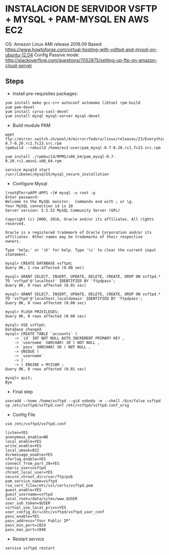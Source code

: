 # INSTALACION DE SERVIDOR VSFTP + MYSQL + PAM-MYSQL EN AWS EC2 

OS: Amazon Linux AMI release 2016.09
Based: https://www.howtoforge.com/virtual-hosting-with-vsftpd-and-mysql-on-ubuntu-12.04
Config Passive mode: http://stackoverflow.com/questions/7052875/setting-up-ftp-on-amazon-cloud-server

## Steps

* Install pre-requisites packages:

```
yum install make gcc-c++ autoconf automake libtool rpm-build
yum pam-devel
yum install cyrus-sasl-devel
yum install mysql mysql-server mysql-devel
```

* Build module PAM

```
wget ftp://mirror.switch.ch/pool/4/mirror/fedora/linux/releases/23/Everything/source/SRPMS/p/pam_mysql-0.7-0.20.rc1.fc23.src.rpm
rpmbuild --rebuild /home/ec2-user/pam_mysql-0.7-0.20.rc1.fc23.src.rpm   
```

```
yum install ./rpmbuild/RPMS/x86_64/pam_mysql-0.7-0.20.rc1.amzn1.x86_64.rpm
```

```
service mysqld start
/usr/libexec/mysql55/mysql_secure_installation
```

* Configure Mysql

```
[root@TerraAPP-APP1 ~]# mysql -u root -p 
Enter password: 
Welcome to the MySQL monitor.  Commands end with ; or \g.
Your MySQL connection id is 10
Server version: 5.5.52 MySQL Community Server (GPL)

Copyright (c) 2000, 2016, Oracle and/or its affiliates. All rights reserved.

Oracle is a registered trademark of Oracle Corporation and/or its
affiliates. Other names may be trademarks of their respective
owners.

Type 'help;' or '\h' for help. Type '\c' to clear the current input statement.

mysql> CREATE DATABASE vsftpd;
Query OK, 1 row affected (0.00 sec)

mysql> GRANT SELECT, INSERT, UPDATE, DELETE, CREATE, DROP ON vsftpd.* TO 'vsftpd'@'localhost' IDENTIFIED BY 'ftpdpass';
Query OK, 0 rows affected (0.01 sec)

mysql> GRANT SELECT, INSERT, UPDATE, DELETE, CREATE, DROP ON vsftpd.* TO 'vsftpd'@'localhost.localdomain' IDENTIFIED BY 'ftpdpass';
Query OK, 0 rows affected (0.00 sec)

mysql> FLUSH PRIVILEGES;
Query OK, 0 rows affected (0.00 sec)

mysql> USE vsftpd;
Database changed
mysql> CREATE TABLE `accounts` (
    -> `id` INT NOT NULL AUTO_INCREMENT PRIMARY KEY ,
    -> `username` VARCHAR( 30 ) NOT NULL ,
    -> `pass` VARCHAR( 50 ) NOT NULL ,
    -> UNIQUE (
    -> `username`
    -> )
    -> ) ENGINE = MYISAM ;
Query OK, 0 rows affected (0.01 sec)

mysql> quit;
Bye
```

* Final step

```
useradd --home /home/vsftpd --gid nobody -m --shell /bin/false vsftpd 
cp /etc/vsftpd/vsftpd.conf /etc/vsftpd/vsftpd.conf_orig
```

* Config File

```
vim /etc/vsftpd/vsftpd.conf
``` 

```
listen=YES
anonymous_enable=NO
local_enable=YES
write_enable=YES
local_umask=022
dirmessage_enable=YES
xferlog_enable=YES
connect_from_port_20=YES
nopriv_user=vsftpd
chroot_local_user=YES
secure_chroot_dir=/var/ftp/pub
pam_service_name=vsftpd
rsa_cert_file=/etc/ssl/certs/vsftpd.pem
guest_enable=YES
guest_username=vsftpd
local_root=/data/sites/www.$USER
user_sub_token=$USER
virtual_use_local_privs=YES
user_config_dir=/etc/vsftpd/vsftpd_user_conf
pasv_enable=YES
pasv_address="Your Public IP"
pasv_min_port=1024
pasv_max_port=1048

```

* Restart service

```
service vsftpd restart
```
